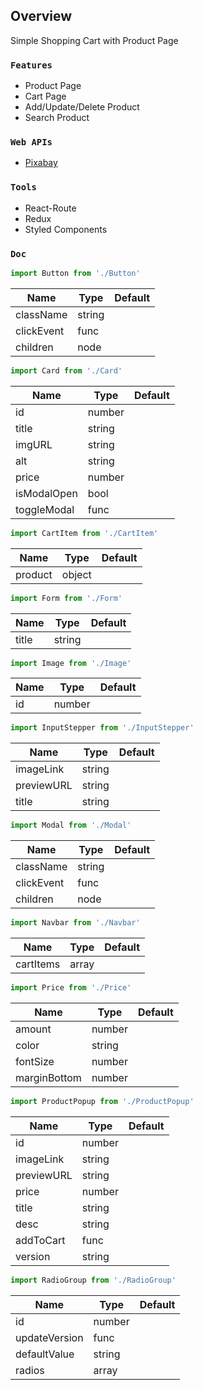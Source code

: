 ## Overview

Simple Shopping Cart with Product Page

### `Features`

- Product Page
- Cart Page
- Add/Update/Delete Product
- Search Product

### `Web APIs`

- [Pixabay](https://pixabay.com/)


### `Tools`

- React-Route
- Redux
- Styled Components


### `Doc`

```js
import Button from './Button'
```
Name       | Type     | Default
---------- | -------- | -------
className  | string   |
clickEvent | func     |
children   | node     |


```js
import Card from './Card'
```
Name       | Type     | Default
---------- | -------- | -------
id         | number   |
title      | string   |
imgURL     | string   |
alt        | string   |
price      | number   |
isModalOpen| bool     |
toggleModal| func     |

```js
import CartItem from './CartItem'
```
Name         | Type     | Default
------------ | -------- | -------
product      | object   |

```js
import Form from './Form'
```
Name         | Type     | Default
------------ | -------- | -------
title        | string   |

```js
import Image from './Image'
```
Name         | Type     | Default
------------ | -------- | -------
id           | number   |

```js
import InputStepper from './InputStepper'
```
Name         | Type     | Default
------------ | -------- | -------
imageLink    | string   |
previewURL   | string   |
title        | string   |

```js
import Modal from './Modal'
```
Name       | Type     | Default
---------- | -------- | -------
className  | string   |
clickEvent | func     |
children   | node     |


```js
import Navbar from './Navbar'
```
Name       | Type     | Default
---------- | -------- | -------
cartItems  | array    |


```js
import Price from './Price'
```
Name        | Type     | Default
----------- | -------- | -------
amount      | number   |
color       | string   |
fontSize    | number   |
marginBottom| number   |

```js
import ProductPopup from './ProductPopup'
```
Name         | Type     | Default
------------ | -------- | -------
id           | number   |
imageLink    | string   |
previewURL   | string   |
price        | number   |
title        | string   |
desc         | string   |
addToCart    | func     |
version      | string   |

```js
import RadioGroup from './RadioGroup'
```
Name         | Type     | Default
------------ | -------- | -------
id           | number   |
updateVersion| func     |
defaultValue | string   |
radios       | array    |
